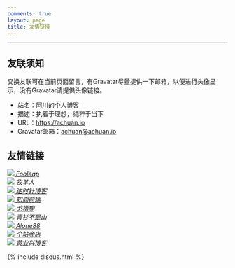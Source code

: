 ```yaml
---
comments: true
layout: page
title: 友情链接
---
```

---
## 友联须知
交换友联可在当前页面留言，有Gravatar尽量提供一下邮箱，以便进行头像显示，没有Gravatar请提供头像链接。

- 站名：阿川的个人博客
- 描述：执着于理想，纯粹于当下
- URL：https://achuan.io
- Gravatar邮箱：achuan@achuan.io

## 友情链接
<!--Fooleap’s Blog-->
<div class="link-box">
    <a href="https://blog.fooleap.org?achuan.io" target="_blank" title="分享技术、记录点滴">
        <span>
            <img class="blogroll_img" class="blogroll_img" src="{{ site.gravatar }}fooleap@gmail.com">
            <i>Fooleap</i>
        </span>
    </a>
</div>

<!--牧羊人-->
<div class="link-box">
    <a href="https://www.shephe.com?achuan.io" target="_blank" title="牧羊人">
        <span>
            <img class="blogroll_img" src="https://secure.gravatar.com/avatar/cbbe656c7bb46772f589c9b18a7c747e?s=90&d=mm&r=g">
            <i>牧羊人</i>
        </span>
    </a>
</div>

<!--逆时针博客-->
<div class="link-box">
    <a href="https://www.mydes.top?achuan.io" target="_blank" title="逆时针博客">
        <span>
            <img class="blogroll_img" src="{{ site.gravatar }}121265179@qq.com">
            <i>逆时针博客</i>
        </span>
    </a>
</div>

<!--知向前端-->
<div class="link-box">
    <a href="https://www.yuanqiao.pw?achuan.io" target="_blank" title="专注web前端技术，记录和分享个人生活和技术体会">
        <span>
            <img class="blogroll_img" src="https://yuanqiao.pw/avatar.jpg?achuan.io">
            <i>知向前端</i>
        </span>
    </a>
</div>

<!--戈楷旎-->
<div class="link-box">
    <a href="https://geekinney.com?achuan.io" target="_blank" title="happy hacking emacs!">
        <span>
            <img class="blogroll_img" src="https://gitee.com/haikupeng/myblog/raw/master/img/20200331091237.jpg">
            <i>戈楷旎</i>
        </span>
    </a>
</div>

<!--青衫不是山-->
<div class="link-box">
    <a href="https://betterman.xyz?achuan.io" target="_blank" title="青衫不是山">
        <span>
            <img class="blogroll_img" src="{{ site.gravatar }}hi@betterman.xyz">
            <i>青衫不是山</i>
        </span>
    </a>
</div>

<!--Alone88-->
<div class="link-box">
    <a href="https://alone88.cn?achuan.io" target="_blank" title="Alone88">
        <span>
            <img class="blogroll_img" src="{{ site.gravatar }}im@alone88.cn">
            <i>Alone88</i>
        </span>
    </a>
</div>

<!--个站商店-->
<div class="link-box">
    <a href="https://storeweb.cn/?achuan.io" target="_blank" title="一个精致的，带社交元素的个人网站发布平台，博客收录网站">
        <span>
            <img class="blogroll_img" src="https://storeweb.cn/html/img/storeweb.png">
            <i>个站商店</i>
        </span>
    </a>
</div>

<!--黄业兴博客-->
<div class="link-box">
    <a href="https://www.468427.com/?achuan.io" target="_blank" title="开发的日常记录">
        <span>
            <img class="blogroll_img" src="https://www.468427.com/usr/themes/handsome/usr/img/emotion/hyx.jpg">
            <i>黄业兴博客</i>
        </span>
    </a>
</div>

{% include disqus.html %}